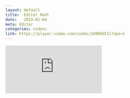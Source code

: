 ```yaml
---
layout: default
title:  Editor Reel
date:   2019-02-04
meta: Editor
categories: videos
link: https://player.vimeo.com/video/340066511?api=1
---
```


<iframe src="https://player.vimeo.com/video/340066511?api=1&background=1&mute=0&loop=1" frameborder="0" allow="autoplay; fullscreen" allowfullscreen></iframe>